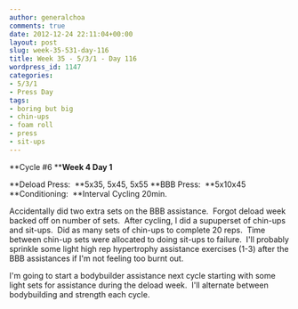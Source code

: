 ```yaml
---
author: generalchoa
comments: true
date: 2012-12-24 22:11:04+00:00
layout: post
slug: week-35-531-day-116
title: Week 35 - 5/3/1 - Day 116
wordpress_id: 1147
categories:
- 5/3/1
- Press Day
tags:
- boring but big
- chin-ups
- foam roll
- press
- sit-ups
---
```


**Cycle #6
****Week 4 Day 1**

**Deload Press:  **5x35, 5x45, 5x55
**BBB Press:  **5x10x45
**Conditioning:  **Interval Cycling 20min.

Accidentally did two extra sets on the BBB assistance.  Forgot deload week backed off on number of sets.  After cycling, I did a supuperset of chin-ups and sit-ups.  Did as many sets of chin-ups to complete 20 reps.  Time between chin-up sets were allocated to doing sit-ups to failure.  I'll probably sprinkle some light high rep hypertrophy assistance exercises (1-3) after the BBB assistances if I'm not feeling too burnt out.

I'm going to start a bodybuilder assistance next cycle starting with some light sets for assistance during the deload week.  I'll alternate between bodybuilding and strength each cycle.
